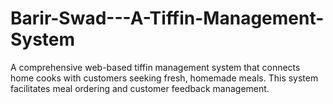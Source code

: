 # Barir-Swad---A-Tiffin-Management-System
A comprehensive web-based tiffin management system that connects home cooks with customers seeking fresh, homemade meals. This system facilitates meal ordering and customer feedback management.
